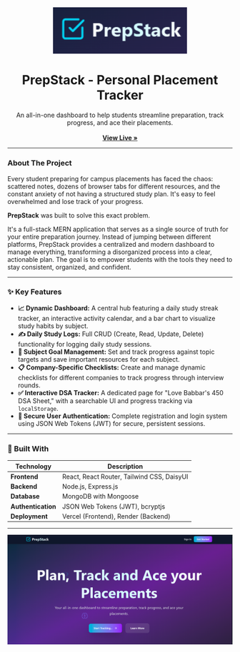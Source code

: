 <div align="center">
  <img src="./client/public/Logo.png" alt="PrepStack Logo" width="300"/>
  <br/>
  <h1 align="center">PrepStack - Personal Placement Tracker</h1>
  <p align="center">
    An all-in-one dashboard to help students streamline preparation, track progress, and ace their placements.
    <br />
    <br />
    <a href="https://prep-stack-eta.vercel.app/" target="_blank"><strong>View Live »</strong></a>
  </p>
</div>

---

### About The Project

Every student preparing for campus placements has faced the chaos: scattered notes, dozens of browser tabs for different resources, and the constant anxiety of not having a structured study plan. It's easy to feel overwhelmed and lose track of your progress.

**PrepStack** was built to solve this exact problem.

It's a full-stack MERN application that serves as a single source of truth for your entire preparation journey. Instead of jumping between different platforms, PrepStack provides a centralized and modern dashboard to manage everything, transforming a disorganized process into a clear, actionable plan. The goal is to empower students with the tools they need to stay consistent, organized, and confident.

---

### ✨ Key Features

* **📈 Dynamic Dashboard:** A central hub featuring a daily study streak tracker, an interactive activity calendar, and a bar chart to visualize study habits by subject.
* **✍️ Daily Study Logs:** Full CRUD (Create, Read, Update, Delete) functionality for logging daily study sessions.
* **🎯 Subject Goal Management:** Set and track progress against topic targets and save important resources for each subject.
* **📋 Company-Specific Checklists:** Create and manage dynamic checklists for different companies to track progress through interview rounds.
* **✅ Interactive DSA Tracker:** A dedicated page for "Love Babbar's 450 DSA Sheet," with a searchable UI and progress tracking via `localStorage`.
* **🔐 Secure User Authentication:** Complete registration and login system using JSON Web Tokens (JWT) for secure, persistent sessions.

---

### 🧰 Built With

| Technology         | Description                               |
| ------------------ | ----------------------------------------- |
| **Frontend** | React, React Router, Tailwind CSS, DaisyUI|
| **Backend** | Node.js, Express.js                       |
| **Database** | MongoDB with Mongoose                     |
| **Authentication** | JSON Web Tokens (JWT), bcryptjs           |
| **Deployment** | Vercel (Frontend), Render (Backend)       |

---

<p align="center">
  <a href="https://prep-stack-eta.vercel.app/" target="_blank">
    <img src ="./client/public/ScreenShot.png" alt="Live Demo Screenshot" width="800"/>
  </a>
</p>
